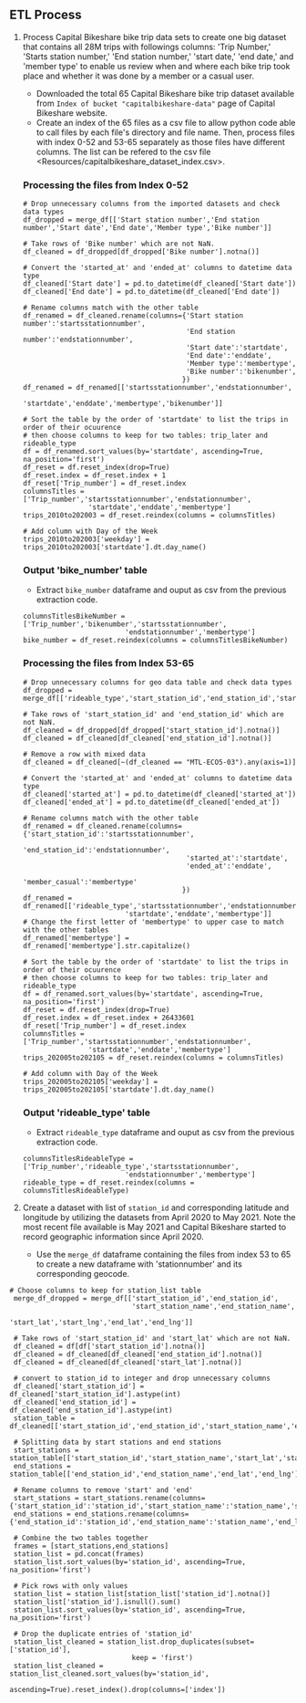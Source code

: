## ETL Process
1. Process Capital Bikeshare bike trip data sets to create one big dataset that contains all 28M trips with followings columns: 'Trip Number,' 'Starts station number,' 'End station number,' 'start date,' 'end date,' and 'member type' to enable us review when and where each bike trip took place and whether it was done by a member or a casual user. 
    - Downloaded the total 65 Capital Bikeshare bike trip dataset available from `Index of bucket "capitalbikeshare-data"` page of Capital Bikeshare website.
    - Create an index of the 65 files as a csv file to allow python code able to call files by each file's directory and file name. Then, process files with index 0-52 and 53-65 separately as those files have different columns. The list can be refered to the csv file <Resources/capitalbikeshare_dataset_index.csv>.
   ### Processing the files from Index 0-52
    ```
    # Drop unnecessary columns from the imported datasets and check data types
    df_dropped = merge_df[['Start station number','End station number','Start date','End date','Member type','Bike number']]
    
    # Take rows of 'Bike number' which are not NaN.
    df_cleaned = df_dropped[df_dropped['Bike number'].notna()]
    
    # Convert the 'started_at' and 'ended_at' columns to datetime data type
    df_cleaned['Start date'] = pd.to_datetime(df_cleaned['Start date'])
    df_cleaned['End date'] = pd.to_datetime(df_cleaned['End date'])

    # Rename columns match with the other table
    df_renamed = df_cleaned.rename(columns={'Start station number':'startsstationnumber',
                                            'End station number':'endstationnumber',
                                            'Start date':'startdate',
                                            'End date':'enddate',
                                            'Member type':'membertype',
                                            'Bike number':'bikenumber',
                                           })
    df_renamed = df_renamed[['startsstationnumber','endstationnumber',
                             'startdate','enddate','membertype','bikenumber']]
                             
    # Sort the table by the order of 'startdate' to list the trips in order of their ocuurence
    # then choose columns to keep for two tables: trip_later and rideable_type
    df = df_renamed.sort_values(by='startdate', ascending=True, na_position='first')
    df_reset = df.reset_index(drop=True)
    df_reset.index = df_reset.index + 1
    df_reset['Trip_number'] = df_reset.index
    columnsTitles = ['Trip_number','startsstationnumber','endstationnumber',
                    'startdate','enddate','membertype']
    trips_2010to202003 = df_reset.reindex(columns = columnsTitles)
      
    # Add column with Day of the Week
    trips_2010to202003['weekday'] = trips_2010to202003['startdate'].dt.day_name()
    ```
    ### Output 'bike_number' table 
    - Extract `bike_number` dataframe and ouput as csv from the previous extraction code.
    ```
    columnsTitlesBikeNumber = ['Trip_number','bikenumber','startsstationnumber',
                             'endstationnumber','membertype']
    bike_number = df_reset.reindex(columns = columnsTitlesBikeNumber)
    ```
   ### Processing the files from Index 53-65
    ```
    # Drop unnecessary columns for geo data table and check data types
    df_dropped = merge_df[['rideable_type','start_station_id','end_station_id','started_at','ended_at','member_casual']]

    # Take rows of 'start_station_id' and 'end_station_id' which are not NaN.
    df_cleaned = df_dropped[df_dropped['start_station_id'].notna()]
    df_cleaned = df_cleaned[df_cleaned['end_station_id'].notna()]
   
   # Remove a row with mixed data 
    df_cleaned = df_cleaned[~(df_cleaned == "MTL-ECO5-03").any(axis=1)]
    
    # Convert the 'started_at' and 'ended_at' columns to datetime data type
    df_cleaned['started_at'] = pd.to_datetime(df_cleaned['started_at'])
    df_cleaned['ended_at'] = pd.to_datetime(df_cleaned['ended_at'])
    
    # Rename columns match with the other table
    df_renamed = df_cleaned.rename(columns={'start_station_id':'startsstationnumber',
                                            'end_station_id':'endstationnumber',
                                            'started_at':'startdate',
                                            'ended_at':'enddate',
                                            'member_casual':'membertype'
                                           })
    df_renamed = df_renamed[['rideable_type','startsstationnumber','endstationnumber',
                             'startdate','enddate','membertype']]
    # Change the first letter of 'membertype' to upper case to match with the other tables
    df_renamed['membertype'] = df_renamed['membertype'].str.capitalize()
    
    # Sort the table by the order of 'startdate' to list the trips in order of their ocuurence
    # then choose columns to keep for two tables: trip_later and rideable_type
    df = df_renamed.sort_values(by='startdate', ascending=True, na_position='first')
    df_reset = df.reset_index(drop=True)
    df_reset.index = df_reset.index + 26433601
    df_reset['Trip_number'] = df_reset.index
    columnsTitles = ['Trip_number','startsstationnumber','endstationnumber',
                    'startdate','enddate','membertype']
    trips_202005to202105 = df_reset.reindex(columns = columnsTitles)
    
    # Add column with Day of the Week
    trips_202005to202105['weekday'] = trips_202005to202105['startdate'].dt.day_name()
    ```
    ### Output 'rideable_type' table 
    - Extract `rideable_type` dataframe and ouput as csv from the previous extraction code.
    ```
    columnsTitlesRideableType = ['Trip_number','rideable_type','startsstationnumber',
                             'endstationnumber','membertype']
    rideable_type = df_reset.reindex(columns = columnsTitlesRideableType)
    ```    
    
 2. Create a dataset with list of `station_id` and corresponding latitude and longitude by utilizing the datasets from April 2020 to May 2021. Note the most recent file available is May 2021 and Capital Bikeshare started to record geographic information since April 2020.
    - Use the `merge_df` dataframe containing the files from index 53 to 65 to create a new dataframe with 'stationnumber' and its corresponding geocode.
   ```
   # Choose columns to keep for station_list table
    merge_df_dropped = merge_df[['start_station_id','end_station_id',
                                 'start_station_name','end_station_name',
                                 'start_lat','start_lng','end_lat','end_lng']]

    # Take rows of 'start_station_id' and 'start_lat' which are not NaN.
    df_cleaned = df[df['start_station_id'].notna()]
    df_cleaned = df_cleaned[df_cleaned['end_station_id'].notna()]
    df_cleaned = df_cleaned[df_cleaned['start_lat'].notna()]
    
    # convert to station_id to integer and drop unnecessary columns
    df_cleaned['start_station_id'] = df_cleaned['start_station_id'].astype(int)
    df_cleaned['end_station_id'] = df_cleaned['end_station_id'].astype(int)
    station_table =     df_cleaned[['start_station_id','end_station_id','start_station_name','end_station_name','start_lat','start_lng','end_lat','end_lng']]
    
    # Splitting data by start stations and end stations
    start_stations = station_table[['start_station_id','start_station_name','start_lat','start_lng']]
    end_stations = station_table[['end_station_id','end_station_name','end_lat','end_lng']]
    
    # Rename columns to remove 'start' and 'end'
    start_stations = start_stations.rename(columns={'start_station_id':'station_id','start_station_name':'station_name','start_lat':'lat','start_lng':'lng'})
    end_stations = end_stations.rename(columns={'end_station_id':'station_id','end_station_name':'station_name','end_lat':'lat','end_lng':'lng'})
    
    # Combine the two tables together
    frames = [start_stations,end_stations]
    station_list = pd.concat(frames)
    station_list.sort_values(by='station_id', ascending=True, na_position='first')
    
    # Pick rows with only values
    station_list = station_list[station_list['station_id'].notna()]
    station_list['station_id'].isnull().sum()
    station_list.sort_values(by='station_id', ascending=True, na_position='first')
    
    # Drop the duplicate entries of 'station_id'
    station_list_cleaned = station_list.drop_duplicates(subset=['station_id'],
                                 keep = 'first')
    station_list_cleaned = station_list_cleaned.sort_values(by='station_id', 
                                                            ascending=True).reset_index().drop(columns=['index'])
   ```
